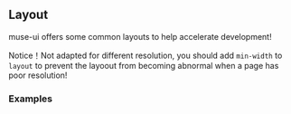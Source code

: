 ## Layout

muse-ui offers some common layouts to help accelerate development!

Notice！Not adapted for different resolution, you should add `min-width` to `layout` to prevent the layoout from becoming abnormal when a page has poor resolution!

### Examples

